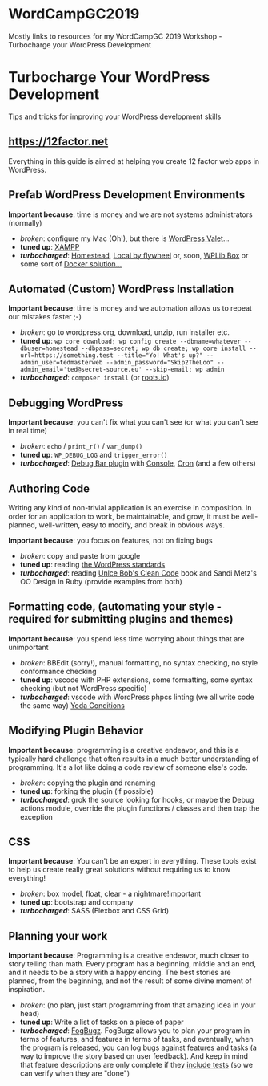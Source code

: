 # WordCampGC2019
Mostly links to resources for my WordCampGC 2019 Workshop - Turbocharge your WordPress Development

# Turbocharge Your WordPress Development
Tips and tricks for improving your WordPress development skills

## https://12factor.net

Everything in this guide is aimed at helping you create 12 factor web apps in WordPress.

## Prefab WordPress Development Environments

**Important because**: time is money and we are not systems administrators (normally)

* _broken_: configure my Mac (Oh!), but there is [WordPress Valet](https://aaemnnost.tv/wp-cli-commands/valet/)…
* **tuned up**: [XAMPP](https://www.apachefriends.org/)
* **_turbocharged_**: [Homestead](https://laravel.com/docs/5.7/homestead), [Local by flywheel](https://local.getflywheel.com/) 
  or, soon, [WPLib Box](https://github.com/wplib/wplib-box) or some 
  sort of [Docker solution…](https://ghost.kontena.io/running-your-wordpress-site-in-containers/)

## Automated (Custom) WordPress Installation

**Important because**: time is money and we automation allows us to repeat our mistakes faster ;-)

* _broken_: go to wordpress.org, download, unzip, run installer etc.
* **tuned up**: `wp core download; wp config create --dbname=whatever --dbuser=homestead --dbpass=secret; wp db create; wp core install --url=https://something.test --title="Yo! What's up?" --admin_user=tedmasterweb --admin_password="Skip2TheLoo" --admin_email='ted@secret-source.eu' --skip-email; wp admin`
* **_turbocharged_**: `composer install` (or [roots.io](https://roots.io))

## Debugging WordPress

**Important because**: you can't fix what you can't see (or what you can't see in real time)

* _broken_: `echo` / `print_r()` / `var_dump()`
* **tuned up**: `WP_DEBUG_LOG` and `trigger_error()`
* **_turbocharged_**: [Debug Bar plugin](https://wordpress.org/plugins/debug-bar/) with [Console](https://wordpress.org/plugins/debug-bar-console/), [Cron](https://wordpress.org/plugins/debug-bar-cron/) (and a few others)

## Authoring Code

Writing any kind of non-trivial application is an exercise in composition.
In order for an application to work, be maintainable, and grow, it must
be well-planned, well-written, easy to modify, and break in obvious ways.

**Important because**: you focus on features, not on fixing bugs

* _broken_: copy and paste from google
* **tuned up**: reading [the WordPress standards](https://make.wordpress.org/core/handbook/)
* **_turbocharged_**: reading [Unlce Bob's Clean Code](https://www.amazon.com/Clean-Code-Handbook-Software-Craftsmanship/dp/0132350882) book and Sandi Metz's OO Design in Ruby (provide examples from both)

## Formatting code, (automating your style - required for submitting plugins and themes)

**Important because**: you spend less time worrying about things that are unimportant

* _broken_: BBEdit (sorry!), manual formatting, no syntax checking, no style 
    conformance checking
* **tuned up**: vscode with PHP extensions, some formatting, some syntax 
    checking (but not WordPress specific)
* **_turbocharged_**: vscode with WordPress phpcs linting (we all write 
    code the same way) [Yoda Conditions](https://make.wordpress.org/core/handbook/best-practices/coding-standards/php/)

## Modifying Plugin Behavior

**Important because**: programming is a creative endeavor, and this is a 
typically hard challenge that often results in a much better understanding 
of programming. It's a lot like doing a code review of someone else's code.

* _broken_: copying the plugin and renaming
* **tuned up**: forking the plugin (if possible)
* **_turbocharged_**: grok the source looking for hooks, or maybe the 
    Debug actions module, override the plugin functions / classes and 
    then trap the exception

## CSS

**Important because**: You can't be an expert in everything. These tools
exist to help us create really great solutions without requiring us to
know everything!

* _broken_: box model, float, clear - a nightmare!important
* **tuned up**: bootstrap and company
* **_turbocharged_**: SASS (Flexbox and CSS Grid)

## Planning your work

**Important because**: Programming is a creative endeavor, much closer 
to story telling than math. Every program has a beginning, middle and an
end, and it needs to be a story with a happy ending. The best stories
are planned, from the beginning, and not the result of some divine 
moment of inspiration.

* _broken_: (no plan, just start programming from that amazing idea in your head)
* **tuned up**: Write a list of tasks on a piece of paper
* **_turbocharged_**: [FogBugz](https://www.fogbugz.com/). FogBugz allows 
    you to plan your program in terms of features, and features in terms 
    of tasks, and eventually, when the program is released, you can log
    bugs against features and tasks (a way to improve the story based on
    user feedback). And keep in mind that feature descriptions are only
    complete if they [include tests](https://www.smashingmagazine.com/2017/12/automated-testing-wordpress-plugins-phpunit/) (so we can verify when they are "done")
